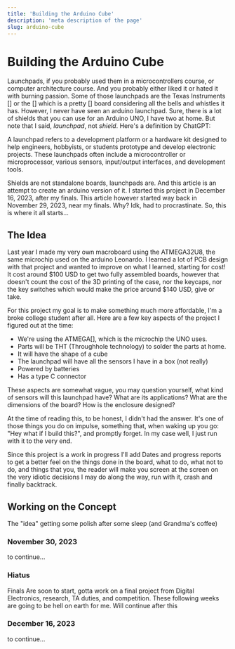 ```yaml
---
title: 'Building the Arduino Cube'
description: 'meta description of the page'
slug: arduino-cube
---
```


# Building the Arduino Cube

Launchpads, if you probably used them in a microcontrollers course, or computer architecture course. And you probably either liked it or hated it with burning passion. Some of those launchpads are the Texas Instruments [] or the [] which is a pretty [] board considering all the bells and whistles it has. However, I never have seen an arduino launchpad. Sure, there is a lot of shields that you can use for an Arduino UNO, I have two at home. But note that I said, _launchpad_, not _shield_. Here's a definition by ChatGPT:

A launchpad refers to a development platform or a hardware kit designed to help engineers, hobbyists, or students prototype and develop electronic projects. These launchpads often include a microcontroller or microprocessor, various sensors, input/output interfaces, and development tools.

Shields are not standalone boards, launchpads are. And this article is an attempt to create an arduino version of it. I started this project in December 16, 2023, after my finals. This article however started way back in November 29, 2023, near my finals. Why? Idk, had to procrastinate. So, this is where it all starts...


## The Idea

Last year I made my very own macroboard using the ATMEGA32U8, the same microchip used on the arduino Leonardo. I learned a lot of PCB design with that project and wanted to improve on what I learned, starting for cost! It cost around $100 USD to get two fully assembled boards, however that doesn't count the cost of the 3D printing of the case, nor the keycaps, nor the key switches which would make the price around $140 USD, give or take. 

For this project my goal is to make something much more affordable, I'm a broke college student after all. Here are a few key aspects of the project I figured out at the time:

* We're using the ATMEGA[], which is the microchip the UNO uses.
* Parts will be THT (Throughhole technology) to solder the parts at home.
* It will have the shape of a cube
* The launchpad will have all the sensors I have in a box (not really)
* Powered by batteries
* Has a type C connector

These aspects are somewhat vague, you may question yourself, what kind of sensors will this launchpad have? What are its applications? What are the dimensions of the board? How is the enclosure designed?

At the time of reading this, to be honest, I didn't had the answer. It's one of those things you do on impulse, something that, when waking up you go: "Hey what if I build this?", and promptly forget. In my case well, I just run with it to the very end.

Since this project is a work in progress I'll add Dates and progress reports to get a better feel on the things done in the board, what to do, what not to do, and things that you, the reader will make you screen at the screen on the very idiotic decisions I may do along the way, run with it, crash and finally backtrack.

## Working on the Concept

The "idea" getting some polish after some sleep (and Grandma's coffee)

### November 30, 2023

to continue...

### Hiatus

Finals Are soon to start, gotta work on a final project from Digital Electronics, research, TA duties, and competition. These following weeks are going to be hell on earth for me. Will continue after this

### December 16, 2023

to continue...






